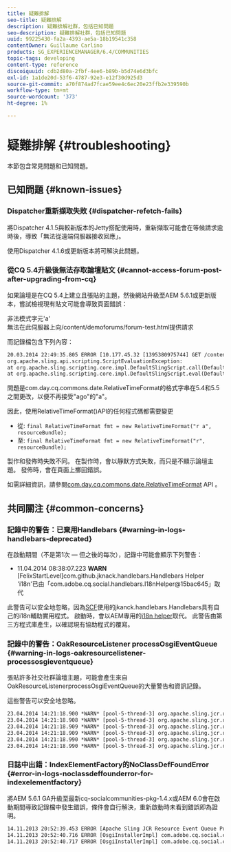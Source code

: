 ```yaml
---
title: 疑難排解
seo-title: 疑難排解
description: 疑難排解社群，包括已知問題
seo-description: 疑難排解社群，包括已知問題
uuid: 99225430-fa2a-4393-ae5a-18b19541c358
contentOwner: Guillaume Carlino
products: SG_EXPERIENCEMANAGER/6.4/COMMUNITIES
topic-tags: developing
content-type: reference
discoiquuid: cdb2d80a-2fbf-4ee6-b89b-b5d74e6d3bfc
exl-id: 1a1de20d-53f6-4787-92e3-e12f30d925d3
source-git-commit: a70f874ad7fcae59ee4c6ec20e23ffb2e339590b
workflow-type: tm+mt
source-wordcount: '373'
ht-degree: 1%

---
```


# 疑難排解 {#troubleshooting}

本節包含常見問題和已知問題。

## 已知問題 {#known-issues}

### Dispatcher重新擷取失敗 {#dispatcher-refetch-fails}

將Dispatcher 4.1.5與較新版本的Jetty搭配使用時，重新擷取可能會在等候請求逾時後，導致「無法從遠端伺服器接收回應」。

使用Dispatcher 4.1.6或更新版本將可解決此問題。

### 從CQ 5.4升級後無法存取論壇貼文 {#cannot-access-forum-post-after-upgrading-from-cq}

如果論壇是在CQ 5.4上建立且張貼的主題，然後網站升級至AEM 5.6.1或更新版本，嘗試檢視現有貼文可能會導致頁面錯誤：

非法模式字元&#39;a&#39;\
無法在此伺服器上向/content/demoforums/forum-test.html提供請求

而記錄檔包含下列內容：

```xml
20.03.2014 22:49:35.805 ERROR [10.177.45.32 [1395380975744] GET /content/demoforums/forum-test.html HTTP/1.1] com.day.cq.wcm.tags.IncludeTag Error while executing script content.jsp
org.apache.sling.api.scripting.ScriptEvaluationException: 
at org.apache.sling.scripting.core.impl.DefaultSlingScript.call(DefaultSlingScript.java:388)
at org.apache.sling.scripting.core.impl.DefaultSlingScript.eval(DefaultSlingScript.java:171)
```

問題是com.day.cq.commons.date.RelativeTimeFormat的格式字串在5.4和5.5之間更改，以便不再接受&quot;ago&quot;的&quot;a&quot;。

因此，使用RelativeTimeFormat()API的任何程式碼都需要變更

* 從: `final RelativeTimeFormat fmt = new RelativeTimeFormat("r a", resourceBundle);`
* 至: `final RelativeTimeFormat fmt = new RelativeTimeFormat("r", resourceBundle);`

製作和發佈時失敗不同。 在製作時，會以靜默方式失敗，而只是不顯示論壇主題。 發佈時，會在頁面上擲回錯誤。

如需詳細資訊，請參閱[com.day.cq.commons.date.RelativeTimeFormat](https://helpx.adobe.com/experience-manager/6-5/sites/developing/using/reference-materials/javadoc/com/day/cq/commons/date/RelativeTimeFormat.html) API 。

## 共同關注 {#common-concerns}

### 記錄中的警告：已棄用Handlebars {#warning-in-logs-handlebars-deprecated}

在啟動期間（不是第1次 — 但之後的每次），記錄中可能會顯示下列警告：

* 11.04.2014 08:38:07.223 **WARN** [FelixStartLevel]com.github.jknack.handlebars.Handlebars Helper &#39;i18n&#39;已由「com.adobe.cq.social.handlebars.I18nHelper@15bac645」取代

此警告可以安全地忽略，因為[SCF](scf.md#handlebarsjavascripttemplatinglanguage)使用的jkanck.handlebars.Handlebars具有自己的i18n輔助實用程式。 啟動時，會以AEM專用的[i18n helper](handlebars-helpers.md#i-n)取代。 此警告由第三方程式庫產生，以確認現有協助程式的覆寫。

### 記錄中的警告：OakResourceListener processOsgiEventQueue {#warning-in-logs-oakresourcelistener-processosgieventqueue}

張貼許多社交社群論壇主題，可能會產生來自OakResourceListenerprocessOsgiEventQueue的大量警告和資訊記錄。

這些警告可以安全地忽略。

```xml
23.04.2014 14:21:18.900 *WARN* [pool-5-thread-3] org.apache.sling.jcr.resource.internal.OakResourceListener processOsgiEventQueue: Resource at /var/search-collections/ugc-sc/_m.frq/jcr:content not found, which is not expected for an added or modified node
23.04.2014 14:21:18.908 *WARN* [pool-5-thread-3] org.apache.sling.jcr.resource.internal.OakResourceListener processOsgiEventQueue: Resource at /var/search-collections/ugc-sc/_m.prx/jcr:content not found, which is not expected for an added or modified node
23.04.2014 14:21:18.909 *WARN* [pool-5-thread-3] org.apache.sling.jcr.resource.internal.OakResourceListener processOsgiEventQueue: Resource at /var/replication/data/1f799fb4-0aeb-4660-aadb-705657f16048/67/67699ab5-9d57-4c79-a755-2727ba9e6452/jcr:content not found, which is not expected for an added or modified node
23.04.2014 14:21:18.909 *WARN* [pool-5-thread-3] org.apache.sling.jcr.resource.internal.OakResourceListener processOsgiEventQueue: Resource at /var/replication/data/1f799fb4-0aeb-4660-aadb-705657f16048/67/67699ab5-9d57-4c79-a755-2727ba9e6452/jcr:content not found, which is not expected for an added or modified node
23.04.2014 14:21:18.990 *WARN* [pool-5-thread-3] org.apache.sling.jcr.resource.internal.OakResourceListener processOsgiEventQueue: Resource at /var/replication/data/1f799fb4-0aeb-4660-aadb-705657f16048/b9/b91f1690-87e8-41d8-a78e-cd2259f837c8/jcr:content not found, which is not expected for an added or modified node
23.04.2014 14:21:18.990 *WARN* [pool-5-thread-3] org.apache.sling.jcr.resource.internal.OakResourceListener processOsgiEventQueue: Resource at /var/replication/data/1f799fb4-0aeb-4660-aadb-705657f16048/b9/b91f1690-87e8-41d8-a78e-cd2259f837c8/jcr:content not found, which is not expected for an added or modified node
```

### 日誌中出錯：IndexElementFactory的NoClassDefFoundError {#error-in-logs-noclassdeffounderror-for-indexelementfactory}

將AEM 5.6.1 GA升級至最新cq-socialcommunities-pkg-1.4.x或AEM 6.0會在啟動期間導致記錄檔中發生錯誤，條件會自行解決，重新啟動時未看到錯誤即為證明。

```xml
14.11.2013 20:52:39.453 ERROR [Apache Sling JCR Resource Event Queue Processor for path '/'] com.adobe.cq.social.storage.index.impl.IndexService Error occurred while processing event java.util.ConcurrentModificationException
14.11.2013 20:52:40.716 ERROR [OsgiInstallerImpl] com.adobe.cq.social.cq-social-commons [CommentListProvider] Error during instantiation of the implementation object (java.lang.NoClassDefFoundError: com/adobe/cq/social/storage/index/IndexElementFactory) java.lang.NoClassDefFoundError: com/adobe/cq/social/storage/index/IndexElementFactory
14.11.2013 20:52:40.717 ERROR [OsgiInstallerImpl] com.adobe.cq.social.cq-social-commons [CommentListProvider] Failed creating the component instance; see log for reason
```
